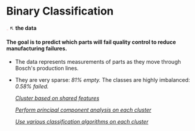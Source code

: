 # __Binary Classification__


[<img src="img/logo.png" style="width: 5px;"/>](https://www.kaggle.com/c/bosch-production-line-performance/data) ↖  __the data__

#### The goal is to predict which parts will fail quality control to reduce manufacturing failures.

- The data represents measurements of parts as they move through Bosch's production lines.

- They are very sparse: *81% empty.* The classes are highly imbalanced: *0.58% failed.*

   *[Cluster based on shared features](src/clustering.py)*

   *[Perform principal component analysis on each cluster](src/pca.py)*

   *[Use various classification algorithms on each cluster](src/training.py)*
